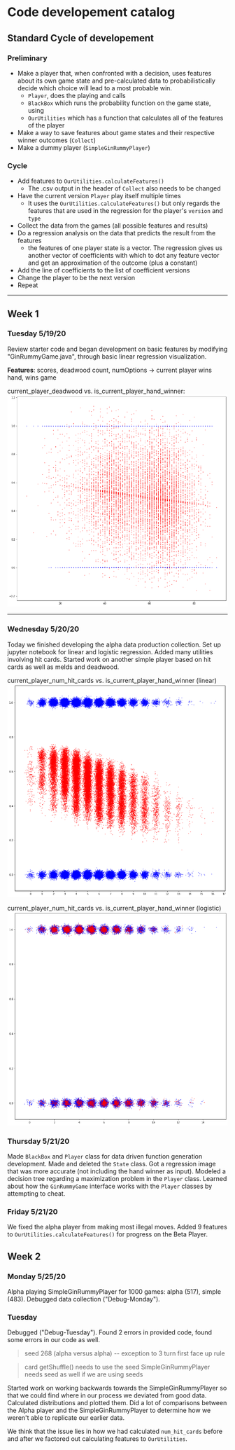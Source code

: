 # Code developement catalog


## Standard Cycle of developement

### Preliminary

- Make a player that, when confronted with a decision, uses features about its own game state and pre-calculated data to probabilistically decide which choice will lead to a most probable win.
    - `Player`, does the playing and calls
    - `BlackBox` which runs the probability function on the game state, using
    - `OurUtilities` which has a function that calculates all of the features of the player
- Make a way to save features about game states and their respective winner outcomes (`Collect`)
- Make a dummy player (`SimpleGinRummyPlayer`)


### Cycle
- Add features to `OurUtilities.calculateFeatures()`
    - The .csv output in the header of `Collect` also needs to be changed
- Have the current version `Player` play itself multiple times
    - It uses the `OurUtilities.calculateFeatures()` but only regards the features that are used in the regression for the player's `version` and `type`
- Collect the data from the games (all possible features and results)
- Do a regression analysis on the data that predicts the result from the features
    - the features of one player state is a vector. The regression gives us another vector of coefficients with which to dot any feature vector and get an approximation of the outcome (plus a constant)
- Add the line of coefficients to the list of coefficient versions
- Change the player to be the next version
- Repeat


----




## Week 1

### Tuesday 5/19/20

Review starter code and began development on basic features by modifying "GinRummyGame.java", through basic linear regression visualization.

**Features**: scores, deadwood count, numOptions -> current player wins hand, wins game

current_player_deadwood vs. is_current_player_hand_winner:
![](img/5-19-20_a_linear.png)

---

### Wednesday 5/20/20

Today we finished developing the alpha data production collection. Set up jupyter notebook for linear and logistic regression. Added many utilities involving hit cards. Started work on another simple player based on hit cards as well as melds and deadwood.

current_player_num_hit_cards vs. is_current_player_hand_winner (linear)
![](img/5-20-20_a-2_linear.png)


current_player_num_hit_cards vs. is_current_player_hand_winner (logistic)
![](img/5-20-20_a-2_logistic.png)


### Thursday 5/21/20

Made `BlackBox` and `Player` class for data driven function generation development. Made and deleted the `State` class. Got a regression image that was more accurate (not including the hand winner as input). Modeled a decision tree regarding a maximization problem in the `Player` class. Learned about how the `GinRummyGame` interface works with the `Player` classes by attempting to cheat.


### Friday 5/21/20

We fixed the alpha player from making most illegal moves. Added 9 features to `OurUtilities.calculateFeatures()` for progress on the Beta Player.



## Week 2

### Monday 5/25/20

Alpha playing SimpleGinRummyPlayer for 1000 games: alpha (517), simple (483). Debugged data collection ("Debug-Monday").


### Tuesday

Debugged ("Debug-Tuesday"). Found 2 errors in provided code, found some errors in our code as well.
> seed 268 (alpha versus alpha) -- exception to 3 turn first face up rule

> card getShuffle() needs to use the seed
> SimpleGinRummyPlayer needs seed as well if we are using seeds

Started work on working backwards towards the SimpleGinRummyPlayer so that we could find where in our process we deviated from good data. Calculated distributions and plotted them. Did a lot of comparisons between the Alpha player and the SimpleGinRummyPlayer to determine how we weren't able to replicate our earlier data.

We think that the issue lies in how we had calculated `num_hit_cards` before and after we factored out calculating features to `OurUtilities`.
